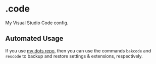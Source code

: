 # .code

My Visual Studio Code config.

## Automated Usage

If you use [my dots repo](https://github.com/Harmelodic/dots), then you can use the commands `bakcode` and `rescode` to backup and restore settings & extensions, respectively.
